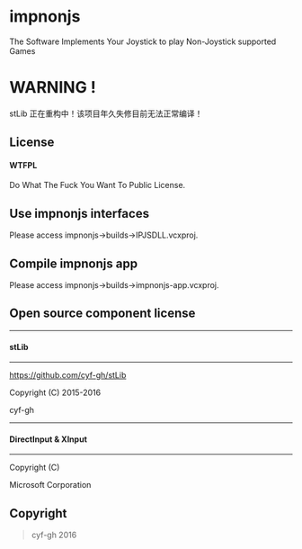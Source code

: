 # impnonjs

The Software Implements Your Joystick to play Non-Joystick supported Games

# WARNING !
stLib 正在重构中！该项目年久失修目前无法正常编译！

## License
#### WTFPL

Do What The Fuck You Want To Public License.

## Use impnonjs interfaces
Please access impnonjs->builds->IPJSDLL.vcxproj.

## Compile impnonjs app
Please access impnonjs->builds->impnonjs-app.vcxproj.

## Open source component license

---
#### stLib
---
https://github.com/cyf-gh/stLib

Copyright (C) 2015-2016

cyf-gh
 
---
#### DirectInput & XInput
---
 
Copyright (C)
 
Microsoft Corporation
 
## Copyright
> cyf-gh 2016
